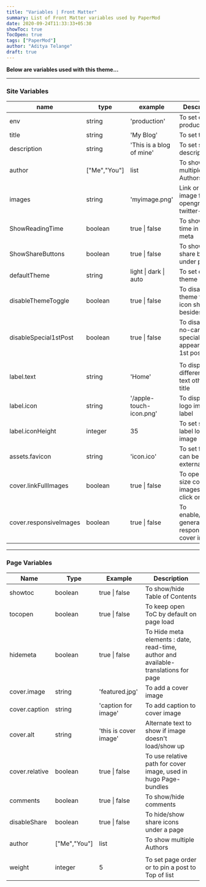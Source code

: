 ```yaml
---
title: "Variables | Front Matter"
summary: List of Front Matter variables used by PaperMod
date: 2020-09-24T11:33:33+05:30
showToc: true
TocOpen: true
tags: ["PaperMod"]
author: "Aditya Telange"
draft: true
---
```


**Below are variables used with this theme...**

---

### Site Variables

| name                   | type         | example                  | Description                                             |
| ---------------------- | ------------ | ------------------------ | ------------------------------------------------------- |
| env                    | string       | 'production'             | To set env to production                                |
| title                  | string       | 'My Blog'                | To set title                                            |
| description            | string       | 'This is a blog of mine' | To set site description                                 |
| author                 | ["Me","You"] | list                     | To show multiple Authors                                |
| images                 | string       | 'myimage.png'            | Link or path of image for opengraph, twitter-cards      |
| ShowReadingTime        | boolean      | true \| false            | To show read time in post meta                          |
| ShowShareButtons       | boolean      | true \| false            | To show/hide share buttons under post                   |
| defaultTheme           | string       | light \| dark \| auto    | To set default theme                                    |
| disableThemeToggle     | boolean      | true \| false            | To disable theme toggle icon shown besides label        |
| disableSpecial1stPost  | boolean      | true \| false            | To disable no-card special appearance of 1st post       |
|                        |              |                          |                                                         |
| label.text             | string       | 'Home'                   | To display different label text other than title        |
| label.icon             | string       | '/apple-touch-icon.png'  | To display a logo image in label                        |
| label.iconHeight       | integer      | 35                       | To set size of label logo image                         |
| assets.favicon         | string       | 'icon.ico'               | To set favicon, can be path or external link            |
| cover.linkFullImages   | boolean      | true \| false            | To open full size cover images on click on cover        |
| cover.responsiveImages | boolean      | true \| false            | To enable/disable generation of responsive cover images |

---

### Page Variables

| Name           | Type         | Example               | Description                                                                         |
| -------------- | ------------ | --------------------- | ----------------------------------------------------------------------------------- |
| showtoc        | boolean      | true \| false         | To show/hide Table of Contents                                                      |
| tocopen        | boolean      | true \| false         | To keep open ToC by default on page load                                            |
| hidemeta       | boolean      | true \| false         | To Hide meta elements : date, read-time, author and available-translations for page |
| cover.image    | string       | 'featured.jpg'        | To add a cover image                                                                |
| cover.caption  | string       | 'caption for image'   | To add caption to cover image                                                       |
| cover.alt      | string       | 'this is cover image' | Alternate text to show if image doesn't load/show up                                |
| cover.relative | boolean      | true \| false         | To use relative path for cover image, used in hugo Page-bundles                     |
| comments       | boolean      | true \| false         | To show/hide comments                                                               |
| disableShare   | boolean      | true \| false         | To hide/show share icons under a page                                               |
| author         | ["Me","You"] | list                  | To show multiple Authors                                                            |
|                |              |                       |                                                                                     |
| weight         | integer      | 5                     | To set page order or to pin a post to Top of list                                   |
